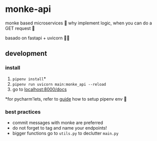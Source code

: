 # monke-api
monke based microservices 🐒
why implement logic, when you can do a GET request 🦍

basado on fastapi + uvicorn 🦧🧡

## development

### install
1. `pipenv install`*
2. `pipenv run uvicorn main:monke_api --reload`
3. go to [localhost:8000/docs](http://localhost:8000/docs)

*for pycharm'lets, refer to [guide](https://www.jetbrains.com/help/pycharm/pipenv.html) how to setup pipenv env 🦧

### best practices
- commit messages with monke are preferred
- do not forget to tag and name your endpoints!
- bigger functions go to `utils.py` to declutter `main.py`
